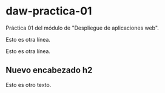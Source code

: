 # daw-practica-01

Práctica 01 del módulo de "Despliegue de aplicaciones web".

Esto es otra línea.

Esto es otra línea.

## Nuevo encabezado h2

Esto es otro texto.